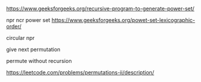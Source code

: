 https://www.geeksforgeeks.org/recursive-program-to-generate-power-set/

npr
ncr
power set
https://www.geeksforgeeks.org/powet-set-lexicographic-order/

circular npr

give next permutation

permute without recursion


https://leetcode.com/problems/permutations-ii/description/
